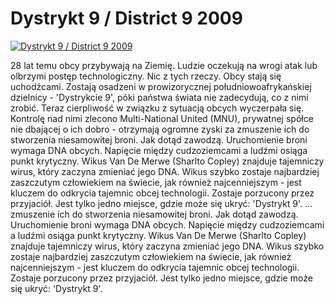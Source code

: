 Dystrykt 9 / District 9 2009 
=============
[![Dystrykt 9 / District 9 2009 ](http://vidos.pl/images/player.gif)](http://vidos.pl/dystrykt-9-district-9-2009)

 28 lat temu obcy przybywają na Ziemię. Ludzie oczekują na wrogi atak lub olbrzymi postęp technologiczny. Nic z tych rzeczy. Obcy stają się uchodźcami. Zostają osadzeni w prowizorycznej południowoafrykańskiej dzielnicy - 'Dystrykcie 9', póki państwa świata nie zadecydują, co z nimi zrobić. Teraz cierpliwość w związku z sytuacją obcych wyczerpała się. Kontrolę nad nimi zlecono Multi-National United (MNU), prywatnej spółce nie dbającej o ich dobro - otrzymają ogromne zyski za zmuszenie ich do stworzenia niesamowitej broni. Jak dotąd zawodzą. Uruchomienie broni wymaga DNA obcych. Napięcie między cudzoziemcami a ludźmi osiąga punkt krytyczny. Wikus Van De Merwe (Sharlto Copley) znajduje tajemniczy wirus, który zaczyna zmieniać jego DNA. Wikus szybko zostaje najbardziej zaszczutym człowiekiem na świecie, jak również najcenniejszym - jest kluczem do odkrycia tajemnic obcej technologii. Zostaje porzucony przez przyjaciół. Jest tylko jedno miejsce, gdzie może się ukryć: 'Dystrykt 9'.  ... zmuszenie ich do stworzenia niesamowitej broni. Jak dotąd zawodzą. Uruchomienie broni wymaga DNA obcych. Napięcie między cudzoziemcami a ludźmi osiąga punkt krytyczny. Wikus Van De Merwe (Sharlto Copley) znajduje tajemniczy wirus, który zaczyna zmieniać jego DNA. Wikus szybko zostaje najbardziej zaszczutym człowiekiem na świecie, jak również najcenniejszym - jest kluczem do odkrycia tajemnic obcej technologii. Zostaje porzucony przez przyjaciół. Jest tylko jedno miejsce, gdzie może się ukryć: 'Dystrykt 9'.
